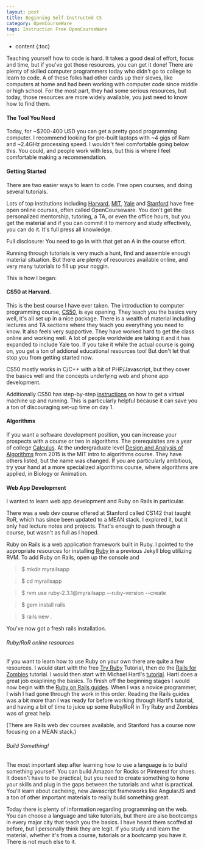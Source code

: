 ```yaml
---
layout: post
title: Beginning Self-Instructed CS
category: OpenCourseWare
tags: Instruction Free OpenCourseWare
---
```


* content
{:toc}

Teaching yourself how to code is hard. It takes a good deal of effort, focus and time, but if you've got those resources, you can get it done! There are plenty of skilled computer programmers today who didn't go to college to learn to code. A of these folks had other cards up their sleves, like computers at home and had been working with computer code since middle or high school. For the most part, they had some serious resources, but today, those resources are more widely available, you just need to know how to find them.





#### The Tool You Need

Today, for ~$200-400 USD you can get a pretty good programming computer. I recommend looking for pre-built laptops with ~4 gigs of Ram and ~2.4GHz processing speed. I wouldn't feel comfortable going below this. You could, and people work with less, but this is where I feel comfortable making a recommendation.


#### Getting Started

There are two easier ways to learn to code. Free open courses, and doing several tutorials.

Lots of top institutions including [Harvard](https://www.extension.harvard.edu/academics/online-campus-courses), [MIT](ocw.mit.edu/index.htm), [Yale](oyc.yale.edu/courses) and [Stanford](online.stanford.ecu/courses) have free open online courses, often called OpenCourseware. You don't get the personalized mentorship, tutoring, a TA, or even the office hours, but you get the material and if you can commit it to memory and study effectively, you can do it. It's full press all knowledge. 

Full disclosure: You need to go in with that get an A in the course effort.

Running through tutorials is very much a hunt, find and assemble enough material situation. But there are plenty of resources available online, and very many tutorials to fill up your noggin.

This is how I began:

#### CS50 at Harvard.

This is the best course I have ever taken. The introduction to computer programming course, [CS50](https://cs50.harvard.edu/), is eye opening. They teach you the basics very well, it\'s all set up in a nice package. There is a wealth of material including lectures and TA sections where they teach you everything you need to know. It also feels very supportive. They have worked hard to get the class online and working well. A lot of people worldwide are taking it and it has expanded to include Yale too. If you take it while the actual course is going on, you get a ton of addional educational resources too! But don\'t let that stop you from getting started now. 

CS50 mostly works in C/C++ with a bit of PHP/Javascript, but they cover the basics well and the concepts underlying web and phone app development.

Additionally CS50 has step-by-step [instructions](https://manual.cs50.net/appliance/19/) on how to get a virtual machine up and running. This is particularly helpful because it can save you a ton of discouraging set-up time on day 1.

#### Algorithms

If you want a software development position, you can increase your prospects with a course or two in algorithms. The prerequisites are a year of college [Calculus](http://ocw.mit.edu/courses/mathematics/18-01-single-variable-calculus-fall-2006/). At the undergraduate level [Design and Analysis of Algorithms](http://ocw.mit.edu/courses/electrical-engineering-and-computer-science/6-046j-design-and-analysis-of-algorithms-spring-2015/index.htm?utm_source=OCWDept&utm_medium=CarouselSm&utm_campaign=FeaturedCourse) from 2015 is the MIT intro to algorithms course. They have others listed, but the name was changed. If you are particularly ambitious, try your hand at a more specialized algorithms course, where algorithms are applied, in Biology or Animation.

#### Web App Development

I wanted to learn web app development and Ruby on Rails in particular. 

There was a web dev course offered at Stanford called CS142 that taught RoR, which has since been updated to a MEAN stack. I explored it, but it only had lecture notes and projects. That's enough to push through a course, but wasn't as full as I hoped. 

Ruby on Rails is a web application framework built in Ruby. I pointed to the appropriate resources for installing [Ruby](www.robosto.com/2016/05/23/how-to-create-a-jekyll-blog/#install-ruby) in a previous Jekyll blog utilizing RVM. To add Ruby on Rails, open up the console and

>$ mkdir myrailsapp

>$ cd myrailsapp

>$ rvm use ruby-2.3.1@myrailsapp --ruby-version --create

>$ gem install rails

>$ rails new .

You've now got a fresh rails installation.

###### Ruby/RoR online resources

If you want to learn how to use Ruby on your own there are quite a few resources. I would start with the free [Try Ruby](tryruby.org) Tutorial, then do the [Rails for Zombies](railsforzombies.org) tutorial. I would then start with Michael Hartl\'s [tutorial](https://www.railstutorial.org/). Hartl does a great job exaplining the basics. To finish off the beginning stages I would now begin with the [Ruby on Rails guides](guides.rubyonrails.org). When I was a novice programmer, I wish I had gone through the work in this order. Reading the Rails guides was a bit more than I was ready for before working through Hartl\'s tutorial, and having a bit of time to juice up some Ruby/RoR in Try Ruby and Zombies was of great help.

(There are Rails web dev courses available, and Stanford has a course now focusing on a MEAN stack.)

###### Build Something!

The most important step after learning how to use a language is to build something yourself. You can build Amazon for Rocks or Pinterest for shoes. It doesn't have to be practical, but you need to create something to hone your skills and plug in the gaps between the tutorials and what is practical. You'll learn about cacheing, new Javascript frameworks like AngularJS and a ton of other important materials to really build something great.



Today there is plenty of information regarding programming on the web. You can choose a language and take tutorials, but there are also bootcamps in every major city that teach you the basics. I have heard them scoffed at before, but I personally think they are legit. If you study and learn the material, whether it's from a course, tutorials or a bootcamp you have it. There is not much else to it.